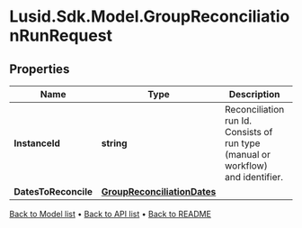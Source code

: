 # Lusid.Sdk.Model.GroupReconciliationRunRequest

## Properties

Name | Type | Description | Notes
------------ | ------------- | ------------- | -------------
**InstanceId** | **string** | Reconciliation run Id. Consists of run type (manual or workflow) and identifier. | 
**DatesToReconcile** | [**GroupReconciliationDates**](GroupReconciliationDates.md) |  | [optional] 

[Back to Model list](../README.md#documentation-for-models) &#8226; [Back to API list](../README.md#documentation-for-api-endpoints) &#8226; [Back to README](../README.md)

